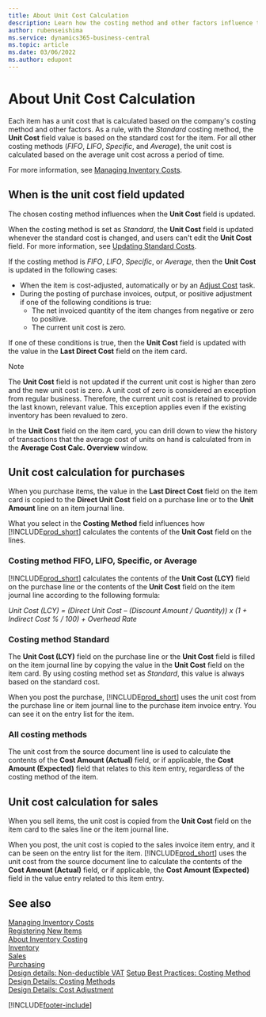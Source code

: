 ```yaml
---
title: About Unit Cost Calculation
description: Learn how the costing method and other factors influence the Unit Cost field on the Item card.
author: rubenseishima
ms.service: dynamics365-business-central
ms.topic: article
ms.date: 03/06/2022
ms.author: edupont
---
```

# <a name="about-unit-cost-calculation"></a>About Unit Cost Calculation

Each item has a unit cost that is calculated based on the company's costing method and other factors. As a rule, with the *Standard* costing method, the **Unit Cost** field value is based on the standard cost for the item. For all other costing methods (*FIFO*, *LIFO*, *Specific*, and *Average*), the unit cost is calculated based on the average unit cost across a period of time.  

For more information, see [Managing Inventory Costs](finance-manage-inventory-costs.md).  

## <a name="when-is-the-unit-cost-field-updated"></a>When is the unit cost field updated

The chosen costing method influences when the **Unit Cost** field is updated.

When the costing method is set as *Standard*, the **Unit Cost** field is updated whenever the standard cost is changed, and users can't edit the **Unit Cost** field. For more information, see [Updating Standard Costs](finance-how-to-update-standard-costs.md).

If the costing method is *FIFO*, *LIFO*, *Specific*, or *Average*, then the **Unit Cost** is updated in the following cases:

* When the item is cost-adjusted, automatically or by an [Adjust Cost](inventory-how-adjust-item-costs.md#to-adjust-item-costs-manually) task.
* During the posting of purchase invoices, output, or positive adjustment if one of the following conditions is true:
  * The net invoiced quantity of the item changes from negative or zero to positive.
  * The current unit cost is zero.

If one of these conditions is true, then the **Unit Cost** field is updated with the value in the **Last Direct Cost** field on the item card.

> [!NOTE]
> The **Unit Cost** field is not updated if the current unit cost is higher than zero and the new unit cost is zero. A unit cost of zero is considered an exception from regular business. Therefore, the current unit cost is retained to provide the last known, relevant value. This exception applies even if the existing inventory has been revalued to zero.

In the **Unit Cost** field on the item card, you can drill down to view the history of transactions that the average cost of units on hand is calculated from in the **Average Cost Calc. Overview** window.

## <a name="unit-cost-calculation-for-purchases"></a>Unit cost calculation for purchases

When you purchase items, the value in the **Last Direct Cost** field on the item card is copied to the **Direct Unit Cost** field on a purchase line or to the **Unit Amount** line on an item journal line.

What you select in the **Costing Method** field influences how [!INCLUDE[prod_short](includes/prod_short.md)] calculates the contents of the **Unit Cost** field on the lines.

### <a name="costing-method-fifo-lifo-specific-or-average"></a>Costing method FIFO, LIFO, Specific, or Average

[!INCLUDE[prod_short](includes/prod_short.md)] calculates the contents of the **Unit Cost (LCY)** field on the purchase line or the contents of the **Unit Cost** field on the item journal line according to the following formula:

*Unit Cost (LCY) = (Direct Unit Cost – (Discount Amount / Quantity)) x (1 + Indirect Cost % / 100) + Overhead Rate*

### <a name="costing-method-standard"></a>Costing method Standard

The **Unit Cost (LCY)** field on the purchase line or the **Unit Cost** field is filled on the item journal line by copying the value in the **Unit Cost** field on the item card. By using costing method set as *Standard*, this value is always based on the standard cost.

When you post the purchase, [!INCLUDE[prod_short](includes/prod_short.md)] uses the unit cost from the purchase line or item journal line to the purchase item invoice entry. You can see it on the entry list for the item.

### <a name="all-costing-methods"></a>All costing methods

The unit cost from the source document line is used to calculate the contents of the **Cost Amount (Actual)** field, or if applicable, the **Cost Amount (Expected)** field that relates to this item entry, regardless of the costing method of the item.

## <a name="unit-cost-calculation-for-sales"></a>Unit cost calculation for sales

When you sell items, the unit cost is copied from the **Unit Cost** field on the item card to the sales line or the item journal line.

When you post, the unit cost is copied to the sales invoice item entry, and it can be seen on the entry list for the item. [!INCLUDE[prod_short](includes/prod_short.md)] uses the unit cost from the source document line to calculate the contents of the **Cost Amount (Actual)** field, or if applicable, the **Cost Amount (Expected)** field in the value entry related to this item entry.

## <a name="see-also"></a>See also

[Managing Inventory Costs](finance-manage-inventory-costs.md)  
[Registering New Items](inventory-how-register-new-items.md)  
[About Inventory Costing](finance-learn-about-costing.md)  
[Inventory](inventory-manage-inventory.md)  
[Sales](sales-manage-sales.md)  
[Purchasing](purchasing-manage-purchasing.md)  
[Design details: Non-deductible VAT](design-details-nondeductible-vat.md)
[Setup Best Practices: Costing Method](setup-best-practices-costing-method.md)  
[Design Details: Costing Methods](design-details-costing-methods.md)  
[Design Details: Cost Adjustment](design-details-cost-adjustment.md)  

[!INCLUDE[footer-include](includes/footer-banner.md)]
